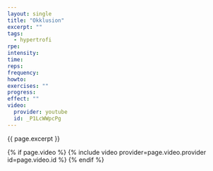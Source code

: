```yaml
---
layout: single
title: "Okklusion"
excerpt: ""
tags:
  - hypertrofi
rpe: 
intensity: 
time: 
reps: 
frequency: 
howto:
exercises: ""
progress:
effect: ""
video:
  provider: youtube
  id: _P1LcWWpcPg
---
```


{{ page.excerpt }}

{% if page.video %}
  {% include video provider=page.video.provider id=page.video.id %}
{% endif %}
